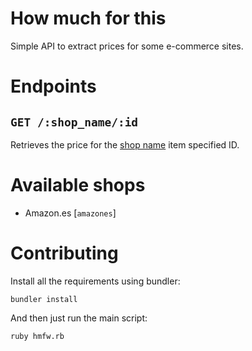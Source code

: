 How much for this
=================

Simple API to extract prices for some e-commerce sites.


# Endpoints

## `GET /:shop_name/:id`

Retrieves the price for the [shop name](#available-shops) item specified ID.

# Available shops

- Amazon.es [`amazones`]

# Contributing

Install all the requirements using bundler:

```
bundler install
```

And then just run the main script:

```
ruby hmfw.rb
```
